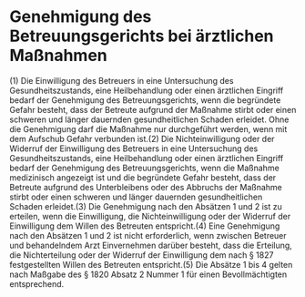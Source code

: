 # Genehmigung des Betreuungsgerichts bei ärztlichen Maßnahmen

(1) Die Einwilligung des Betreuers in eine Untersuchung des Gesundheitszustands, eine Heilbehandlung oder einen ärztlichen Eingriff bedarf der Genehmigung des Betreuungsgerichts, wenn die begründete Gefahr besteht, dass der Betreute aufgrund der Maßnahme stirbt oder einen schweren und länger dauernden gesundheitlichen Schaden erleidet. Ohne die Genehmigung darf die Maßnahme nur durchgeführt werden, wenn mit dem Aufschub Gefahr verbunden ist.(2) Die Nichteinwilligung oder der Widerruf der Einwilligung des Betreuers in eine Untersuchung des Gesundheitszustands, eine Heilbehandlung oder einen ärztlichen Eingriff bedarf der Genehmigung des Betreuungsgerichts, wenn die Maßnahme medizinisch angezeigt ist und die begründete Gefahr besteht, dass der Betreute aufgrund des Unterbleibens oder des Abbruchs der Maßnahme stirbt oder einen schweren und länger dauernden gesundheitlichen Schaden erleidet.(3) Die Genehmigung nach den Absätzen 1 und 2 ist zu erteilen, wenn die Einwilligung, die Nichteinwilligung oder der Widerruf der Einwilligung dem Willen des Betreuten entspricht.(4) Eine Genehmigung nach den Absätzen 1 und 2 ist nicht erforderlich, wenn zwischen Betreuer und behandelndem Arzt Einvernehmen darüber besteht, dass die Erteilung, die Nichterteilung oder der Widerruf der Einwilligung dem nach § 1827 festgestellten Willen des Betreuten entspricht.(5) Die Absätze 1 bis 4 gelten nach Maßgabe des § 1820 Absatz 2 Nummer 1 für einen Bevollmächtigten entsprechend. 

